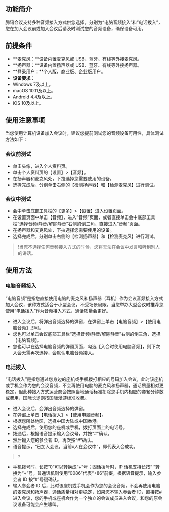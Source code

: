 

## 功能简介

腾讯会议支持多种音频接入方式供您选择，分别为“电脑音频接入”和“电话拨入”，您在加入会议前或加入会议后请及时测试您的音频设备，确保设备可用。

## 前提条件
- **麦克风：**设备内置麦克风或 USB、蓝牙、有线等外接麦克风。
- **扬声器：**设备内置扬声器或 USB、蓝牙、有线等外接扬声器。
- **登录用户：**个人版、商业版、企业版用户。
- **设备要求：**
 - Windows 7及以上。
 - macOS 10.11及以上。
 - Android 4.4及以上。
 - iOS 10及以上。

## 使用注意事项
当您使用计算机设备加入会议时，建议您提前测试您的音频设备可用性，具体测试方法如下：

### 会议前测试
- 单击头像，进入个人资料页。
- 单击个人资料页的【设置】>【音频】。
- 在扬声器和麦克风处，下拉选择您需要使用的设备。
- 选择完成后，分别单击右侧的【检测扬声器】和【检测麦克风】进行测试。

### 会议中测试
- 会中单击底部工具栏的【更多】>【设置】进入设置页面。
- 在设置页面中单击【音频】，进入”音频“页面，或者直接单击会中底部工具栏“选择音频/静音/解除静音”右侧的倒三角，直接进入“音频”页面。
- 在扬声器和麦克风处，下拉选择您需要使用的设备。
- 选择完成后，分别单击右侧的【检测扬声器】和【检测麦克风】进行测试。
>!当您不选择任何音频接入方式的时候，您将无法在会议中发言和听到别人的讲话。

## 使用方法
### 电脑音频接入
“电脑音频”是指您直接使用电脑的麦克风和扬声器（耳机）作为会议音频接入方式加入会议，该种方式适合于小型会议，不受场景局限。当您举办大型会议时推荐您使用“电话拨入”作为音频接入方式，通话质量会更好。
- 进入会议后，将弹出音频选择的弹窗，在弹窗上单击【电脑音频】>【使用电脑音频】即可。
- 您也可以单击会议底部工具栏“选择音频/静音/解除静音”右侧的倒三角，选择【电脑音频】。
- 您也可以在选择电脑音频的弹窗页面，勾选【入会时使用电脑音频】，则下次入会无需再次选择，会默认电脑音频接入。

### 电话拨入
“电话拨入”是指您通过您身边的座机或手机拨打相应的号码加入会议，此时该座机或手机会作为您的会议音频，不会再使用电脑的麦克风和扬声器，通话质量相对更稳定，但此种接入方式运营商会按照当地通话标准扣除您手机内相应的套餐分钟数或费用，国际长途则按国际漫游标准收费。
- 进入会议后，会弹出音频选择的弹窗。
- 在弹窗上单击【电话拨入】>【使用电脑音频】。
- 根据您所处地区，选择中国大陆或中国香港。
- 选择完成后，使用您的座机或手机，拨打页面上的电话号。
- 拨通后，根据语音提示输入会议号，并按“#”确认。
- 然后输入您的参会者 ID，再次按“#”确认。
- 语音提示，“已加入会议，当前x人在会议中”，即代表入会成功。

>?
- 手机拨号时，长按“0”可以转换成“+”号；固话拨号时，IP 话机支持长按“ ”转换为“+”号，普通话机则使用“0086”代表“+86”前缀，根据语音提示，输入参会者 ID 按“#”号键确认。
- 输入参会者 ID 后，此时该座机或手机会作为您的会议音频，不会再使用电脑的麦克风和扬声器，通话质量相对更稳定，如果您不输入参会者 ID，直接按#进入会议，您的手机或座机会作为一个独立的会议成员进入会议，和您的原会议设备可能会产生啸叫。

